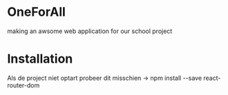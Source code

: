 # OneForAll
making an awsome web application for our school project

# Installation
Als de project niet optart probeer dit misschien -> npm install --save          react-router-dom
